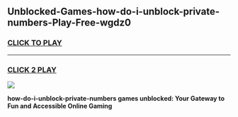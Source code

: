 
## Unblocked-Games-how-do-i-unblock-private-numbers-Play-Free-wgdz0
<h3>
<a href="https://premium76.site?title=how-do-i-unblock-private-numbers&ref=12A">CLICK TO PLAY</a></h3>
<hr>

<h3>
<a href="https://premium76.site?title=how-do-i-unblock-private-numbers&ref=12A">CLICK 2 PLAY</a>
  
</h3>

<a href="https://premium76.site?title=how-do-i-unblock-private-numbers&ref=12A"><img src="https://clearcache.store/games.png"></a>


**how-do-i-unblock-private-numbers games unblocked: Your Gateway to Fun and Accessible Online Gaming**
